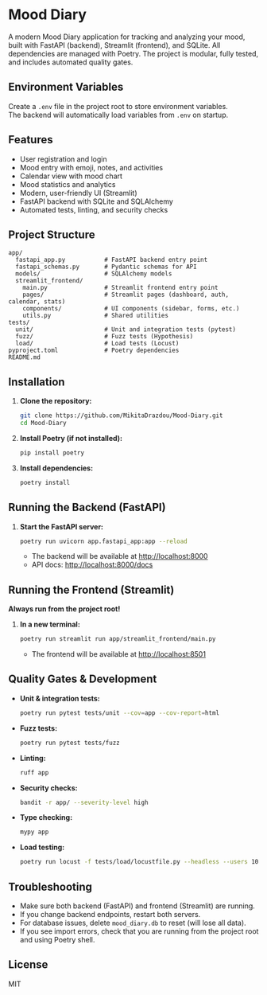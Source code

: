 # Mood Diary

A modern Mood Diary application for tracking and analyzing your mood, built with FastAPI (backend), Streamlit (frontend), and SQLite. All dependencies are managed with Poetry. The project is modular, fully tested, and includes automated quality gates.

## Environment Variables

Create a `.env` file in the project root to store environment variables.  
The backend will automatically load variables from `.env` on startup.

## Features
- User registration and login
- Mood entry with emoji, notes, and activities
- Calendar view with mood chart
- Mood statistics and analytics
- Modern, user-friendly UI (Streamlit)
- FastAPI backend with SQLite and SQLAlchemy
- Automated tests, linting, and security checks

## Project Structure
```
app/
  fastapi_app.py           # FastAPI backend entry point
  fastapi_schemas.py       # Pydantic schemas for API
  models/                  # SQLAlchemy models
  streamlit_frontend/
    main.py                # Streamlit frontend entry point
    pages/                 # Streamlit pages (dashboard, auth, calendar, stats)
    components/            # UI components (sidebar, forms, etc.)
    utils.py               # Shared utilities
tests/
  unit/                    # Unit and integration tests (pytest)
  fuzz/                    # Fuzz tests (Hypothesis)
  load/                    # Load tests (Locust)
pyproject.toml             # Poetry dependencies
README.md
```

## Installation
1. **Clone the repository:**
   ```bash
   git clone https://github.com/MikitaDrazdou/Mood-Diary.git
   cd Mood-Diary
   ```
2. **Install Poetry (if not installed):**
   ```bash
   pip install poetry
   ```
3. **Install dependencies:**
   ```bash
   poetry install
   ```

## Running the Backend (FastAPI)
1. **Start the FastAPI server:**
   ```bash
   poetry run uvicorn app.fastapi_app:app --reload
   ```
   - The backend will be available at [http://localhost:8000](http://localhost:8000)
   - API docs: [http://localhost:8000/docs](http://localhost:8000/docs)

## Running the Frontend (Streamlit)
**Always run from the project root!**
1. **In a new terminal:**
   ```bash
   poetry run streamlit run app/streamlit_frontend/main.py
   ```
   - The frontend will be available at [http://localhost:8501](http://localhost:8501)

## Quality Gates & Development
- **Unit & integration tests:**
  ```bash
  poetry run pytest tests/unit --cov=app --cov-report=html
  ```
- **Fuzz tests:**
  ```bash
  poetry run pytest tests/fuzz
  ```
- **Linting:**
  ```bash
  ruff app
  ```
- **Security checks:**
  ```bash
  bandit -r app/ --severity-level high
  ```
- **Type checking:**
  ```bash
  mypy app
  ```
- **Load testing:**
  ```bash
  poetry run locust -f tests/load/locustfile.py --headless --users 10 --spawn-rate 1 --run-time 1m --host http://localhost:8000
  ```

## Troubleshooting
- Make sure both backend (FastAPI) and frontend (Streamlit) are running.
- If you change backend endpoints, restart both servers.
- For database issues, delete `mood_diary.db` to reset (will lose all data).
- If you see import errors, check that you are running from the project root and using Poetry shell.

## License
MIT 